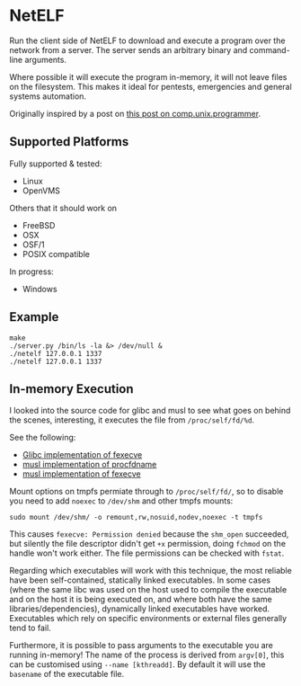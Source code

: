 # NetELF

Run the client side of NetELF to download and execute a program over the network from a server. The server sends an arbitrary binary and command-line arguments.

Where possible it will execute the program in-memory, it will not leave files on the filesystem. This makes it ideal for pentests, emergencies and general systems automation.

Originally inspired by a post on [this post on comp.unix.programmer](https://groups.google.com/forum/message/raw?msg=comp.unix.programmer/V1M97GBxIXo/6JQtqmpHSsQJ).

## Supported Platforms

Fully supported & tested:

 * Linux 
 * OpenVMS

Others that it should work on

 * FreeBSD
 * OSX
 * OSF/1
 * POSIX compatible

In progress:

 * Windows

## Example

```
make
./server.py /bin/ls -la &> /dev/null &
./netelf 127.0.0.1 1337
./netelf 127.0.0.1 1337 
```

## In-memory Execution

I looked into the source code for glibc and musl to see what goes on behind the scenes, interesting, it executes the file from `/proc/self/fd/%d`.

See the following: 
* [Glibc implementation of fexecve](https://github.com/jeremie-koenig/glibc/blob/master-beware-rebase/sysdeps/unix/sysv/linux/fexecve.c)
* [musl implementation of procfdname](https://github.com/esmil/musl/blob/master/src/internal/procfdname.c) 
* [musl implementation of fexecve](https://github.com/esmil/musl/blob/master/src/process/fexecve.c) 

Mount options on tmpfs permiate through to `/proc/self/fd/`, so to disable you need to add `noexec` to `/dev/shm` and other tmpfs mounts:

```
sudo mount /dev/shm/ -o remount,rw,nosuid,nodev,noexec -t tmpfs
```

This causes `fexecve: Permission denied` because the `shm_open` succeeded, but silently the file descriptor didn't get `+x` permission, doing `fchmod` on the handle won't work either. The file permissions can be checked with `fstat`.

Regarding which executables will work with this technique, the most reliable have been self-contained, statically linked executables. In some cases (where the same libc was used on the host used to compile the executable and on the host it is being executed on, and where both have the same libraries/dependencies), dynamically linked executables have worked. Executables which rely on specific environments or external files generally tend to fail.

Furthermore, it is possible to pass arguments to the executable you are running in-memory! The name of the process is derived from `argv[0]`, this can be customised using `--name [kthreadd]`. By default it will use the `basename` of the executable file.
